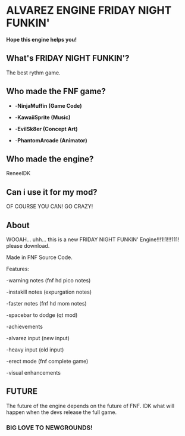 # ALVAREZ ENGINE FRIDAY NIGHT FUNKIN'
**Hope this engine helps you!**
## What's FRIDAY NIGHT FUNKIN'?
The best rythm game.
## Who made the FNF game?

 - -**NinjaMuffin (Game Code)**
  
 - -**KawaiiSprite (Music)**

 - -**EvilSk8er (Concept Art)**

 - -**PhantomArcade (Animator)**

## Who made the engine?
ReneeIDK

## Can i use it for my mod?
OF COURSE YOU CAN! GO CRAZY!

## About

WOOAH... uhh... this is a new FRIDAY NIGHT FUNKIN' Engine!!!1!1!!!111! please download.

Made in FNF Source Code.

Features:

-warning notes (fnf hd pico notes)

-instakill notes (expurgation notes)

-faster notes (fnf hd mom notes)

-spacebar to dodge (qt mod)

-achievements

-alvarez input (new input)

-heavy input (old input)

-erect mode (fnf complete game)

-visual enhancements

## FUTURE

The future of the engine depends on the future of FNF. IDK what will happen when the devs release the full game.


### BIG LOVE TO NEWGROUNDS!
